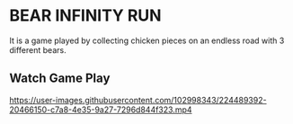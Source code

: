 # BEAR INFINITY RUN
It is a game played by collecting chicken pieces on an endless road with 3 different bears.

## Watch Game Play

https://user-images.githubusercontent.com/102998343/224489392-20466150-c7a8-4e35-9a27-7296d844f323.mp4

